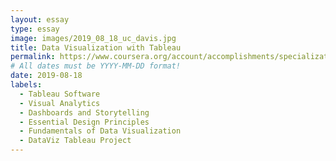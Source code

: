 ```yaml
---
layout: essay
type: essay
image: images/2019_08_18_uc_davis.jpg 
title: Data Visualization with Tableau
permalink: https://www.coursera.org/account/accomplishments/specialization/6CCDC75BDFPP
# All dates must be YYYY-MM-DD format!
date: 2019-08-18
labels:
  - Tableau Software
  - Visual Analytics
  - Dashboards and Storytelling 
  - Essential Design Principles
  - Fundamentals of Data Visualization
  - DataViz Tableau Project
---
```






